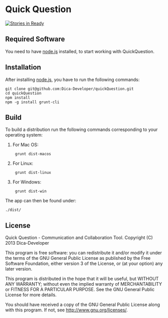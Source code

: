 # Quick Question #
[![Stories in Ready](https://badge.waffle.io/dica-developer/quickquestion.svg?label=ready&title=Ready)](http://waffle.io/dica-developer/quickquestion)

## Required Software ##

You need to have [node.js](http://nodejs.org/ "Node.js") installed, to start working with QuickQuestion.

## Installation ##

After installing [node.js](http://nodejs.org/ "Node.js"), you have to run the following commands:

    git clone git@github.com:Dica-Developer/quickQuestion.git
    cd quickQuestion
    npm install
    npm -g install grunt-cli
    
## Build ##

To build a distribution run the following commands corresponding to your operating system:

1. For Mac OS:

        grunt dist-macos

2. For Linux:

        grunt dist-linux

3. For Windows:

        grunt dist-win

The app can then be found under:

    ./dist/

## License ##

Quick Question - Communication and Collaboration Tool.
Copyright (C) 2013  Dica-Developer

This program is free software: you can redistribute it and/or modify
it under the terms of the GNU General Public License as published by
the Free Software Foundation, either version 3 of the License, or
(at your option) any later version.

This program is distributed in the hope that it will be useful,
but WITHOUT ANY WARRANTY; without even the implied warranty of
MERCHANTABILITY or FITNESS FOR A PARTICULAR PURPOSE.  See the
GNU General Public License for more details.

You should have received a copy of the GNU General Public License
  along with this program.  If not, see <http://www.gnu.org/licenses/>.

